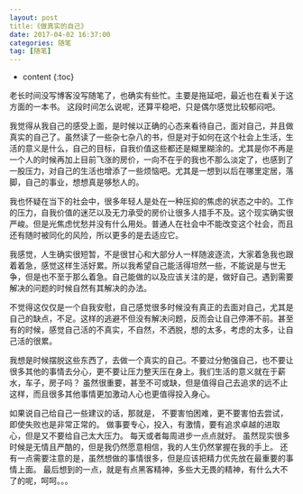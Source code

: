 ```yaml
---
layout: post
title:《做真实的自己》
date: 2017-04-02 16:37:00
categories: 随笔
tag: [随笔]
---
```


* content
{:toc}


老长时间没写博客没写随笔了，也确实有些忙。主要是拖延吧，最近也在看关于这方面的一本书。 这段时间怎么说呢，还算平稳吧，只是偶尔感觉比较郁闷吧。

我觉得从我自己的感受上面，是时候以正确的心态来看待自己，面对自己，并且做真实的自己了。虽然读了一些杂七杂八的书，但是对于如何在这个社会上生活，生活的意义是什么，自己的目标，自我价值这些都还是糊里糊涂的。尤其是你不再是一个人的时候再加上目前飞涨的房价，一向不在乎的我也不那么淡定了，也感到了一股压力，对自己的生活也增添了一些烦恼吧。尤其是一想到以后在哪里定居，落脚，自己的事业，想想真是够愁人的。

我也怀疑在当下的社会中，很多年轻人是处在一种压抑的焦虑的状态之中的。工作的压力，自我价值的迷茫以及无力承受的房价让很多人措手不及。这个现实确实很严峻。但是光焦虑忧愁并没有什么用处。普通人在社会中不能改变这个社会，而且还有随时被同化的风险，所以更多的是去适应它。

我感觉，人生确实很短暂，不是很甘心和大部分人一样随波逐流，大家着急我也跟着着急，感觉这样生活好累。所以我希望自己能活得坦然一些，不能说是与世无争，但是也不至于那么着急。自己能做的以及应该关注的是，做好自己。遇到需要解决的问题的时候自然有其解决的办法。

不觉得这仅仅是一个自我安慰，自己感觉很多时候没有真正的去面对自己，尤其是自己的缺点，不足。这样的逃避不但没有解决问题，反而会让自己停滞不前。甚至有的时候，感觉自己活的不真实，不自然，不洒脱，想的太多，考虑的太多，让自己活的很累。

我想是时候摆脱这些东西了，去做一个真实的自己。不要过分勉强自己，也不要让很多其他的事情去分心，更不要让压力整天压在身上。我们生活的意义就在于薪水，车子，房子吗？ 虽然很重要，甚至不可或缺，但是值得自己去追求的远不止这样，而且很多其他事情更加激动人心也更值得投入身心。

如果说自己给自己一些建议的话，那就是， 不要害怕困难，更不要害怕去尝试，即使失败也是非常正常的。 做事要专心，投入，有激情，要有追求卓越的进取心，但是又不要给自己太大压力。 每天或者每周进步一点点就好。 虽然现实很多时候是无情且严酷的，但是我仍然愿意相信，我的人生仍然掌握在我的手上。 还有一点需要注意的是，虽然想做的事情很多，但是应该把精力优先放在最重要的事情上面。 最后想到的一点，就是有点黑客精神，多些大无畏的精神，有什么大不了的呢，呵呵。。。





